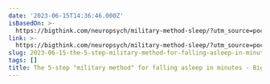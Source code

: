 ```yaml
---
date: '2023-06-15T14:36:46.000Z'
isBasedOn: >-
  https://bigthink.com/neuropsych/military-method-sleep/?utm_source=pocket-newtab
link: >-
  https://bigthink.com/neuropsych/military-method-sleep/?utm_source=pocket-newtab
slug: 2023-06-15-the-5-step-military-method-for-falling-asleep-in-minutes-big-think
tags: []
title: The 5-step "military method" for falling asleep in minutes - Big Think
---
```



